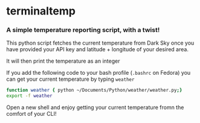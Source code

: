 # terminaltemp
### A simple temperature reporting script, with a twist!

This python script fetches the current temperature from Dark Sky once you have provided your API key and latitude + longitude of your desired area.

It will then print the temperature as an integer

If you add the following code to your bash profile (```.bashrc``` on Fedora) you can get your current temperature by typing ```weather```

```bash
function weather { python ~/Documents/Python/weather/weather.py;}
export -f weather
```
Open a new shell and enjoy getting your current temperature fromn the comfort of your CLI!
